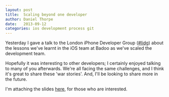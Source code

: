 ```yaml
---
layout: post
title:  Scaling beyond one developer
author: Daniel Thorpe
date:   2013-09-12
categories: ios development process git
---
```


Yesterday I gave a talk to the London iPhone Developer Group ([#lidg](https://twitter.com/search?q=%23lidg "Search Twitter for LiDG")) about the lessons we've learnt in the iOS team at Badoo as we've scaled the development team. 

Hopefully it was interesting to other developers; I certainly enjoyed talking to many of you afterwards. We're all facing the same challenges, and I think it's great to share these 'war stories'. And, I'll be looking to share more in the future.

I'm attaching the slides [here](/files/Scaling_Beyond_One_Developer.pdf "Scaling beyond one developer"), for those who are interested.
